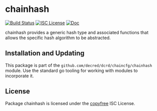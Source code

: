 chainhash
=========

[![Build Status](https://github.com/decred/dcrd/workflows/Build%20and%20Test/badge.svg)](https://github.com/decred/dcrd/actions)
[![ISC License](https://img.shields.io/badge/license-ISC-blue.svg)](http://copyfree.org)
[![Doc](https://img.shields.io/badge/doc-reference-blue.svg)](https://pkg.go.dev/github.com/decred/dcrd/chaincfg/chainhash)

chainhash provides a generic hash type and associated functions that allows the
specific hash algorithm to be abstracted.

## Installation and Updating

This package is part of the `github.com/decred/dcrd/chaincfg/chainhash` module.
Use the standard go tooling for working with modules to incorporate it.

## License

Package chainhash is licensed under the [copyfree](http://copyfree.org) ISC
License.
